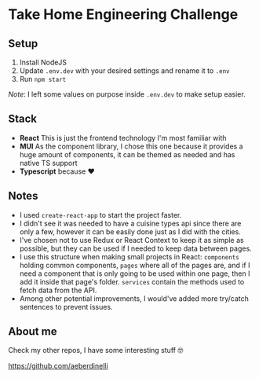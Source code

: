 # Take Home Engineering Challenge
## Setup
1. Install NodeJS
2. Update `.env.dev` with your desired settings and rename it to `.env`
3. Run `npm start`

*Note*: I left some values on purpose inside `.env.dev` to make setup easier.

## Stack
- **React** This is just the frontend technology I'm most familiar with
- **MUI** As the component library, I chose this one because it provides a huge amount of components, it can be themed as needed and has native TS support
- **Typescript** because ❤️

## Notes
- I used `create-react-app` to start the project faster.
- I didn't see it was needed to have a cuisine types api since there are only a few, however it can be easily done just as I did with the cities.
- I've chosen not to use Redux or React Context to keep it as simple as possible, but they can be used if I needed to keep data between pages.
- I use this structure when making small projects in React: `components` holding common components, `pages` where all of the pages are, and if I need a component that is only going to be used within one page, then I add it inside that page's folder. `services` contain the methods used to fetch data from the API.
- Among other potential improvements, I would've added more try/catch sentences to prevent issues.

## About me
Check my other repos, I have some interesting stuff 🤓

https://github.com/aeberdinelli
